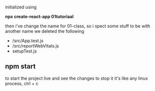initialized using

**npx create-react-app 01tutoriaal**

then i've change the name for 01-class, so i spect some stuff to be with another name
we deleted the following

- /src/App.test.js
- /src/reportWebVitals.js
- setupTest.js

## npm start

to start the project live and see the changes
to stop it it's like any linux process, ctrl + c
